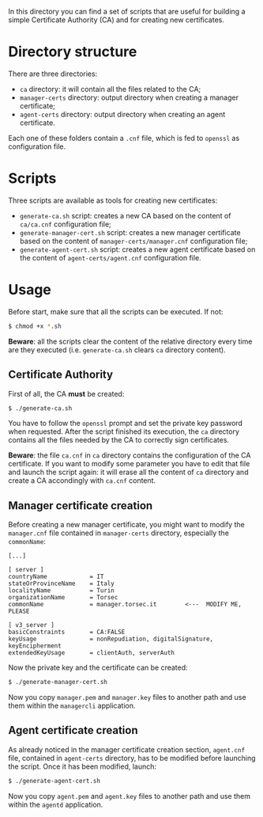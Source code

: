 In this directory you can find a set of scripts that are useful for building a simple Certificate Authority (CA) and for creating new certificates.

# Directory structure
There are three directories:

- `ca` directory: it will contain all the files related to the CA;
- `manager-certs` directory: output directory when creating a manager certificate;
- `agent-certs` directory: output directory when creating an agent certificate.

Each one of these folders contain a `.cnf` file, which is fed to `openssl` as configuration file.

# Scripts
Three scripts are available as tools for creating new certificates:

- `generate-ca.sh` script: creates a new CA based on the content of `ca/ca.cnf` configuration file;
- `generate-manager-cert.sh` script: creates a new manager certificate based on the content of `manager-certs/manager.cnf` configuration file;
- `generate-agent-cert.sh` script: creates a new agent certificate based on the content of `agent-certs/agent.cnf` configuration file.

# Usage

Before start, make sure that all the scripts can be executed. If not:

```bash
$ chmod +x *.sh
```

**Beware**: all the scripts clear the content of the relative directory every time are they executed (i.e. `generate-ca.sh` clears `ca` directory content).

## Certificate Authority
First of all, the CA **must** be created:

```bash
$ ./generate-ca.sh
```

You have to follow the `openssl` prompt and set the private key password when requested. After the script finished its execution, the `ca` directory contains all the files needed by the CA to correctly sign certificates.

**Beware**: the file `ca.cnf` in `ca` directory contains the configuration of the CA certificate. If you want to modify some parameter you have to edit that file and launch the script again: it will erase all the content of `ca` directory and create a CA accondingly with `ca.cnf` content.

## Manager certificate creation
Before creating a new manager certificate, you might want to modify the `manager.cnf` file contained in `manager-certs` directory, especially the `commonName`:  

```
[...]

[ server ]
countryName            = IT
stateOrProvinceName    = Italy
localityName           = Turin
organizationName       = Torsec
commonName             = manager.torsec.it        <---  MODIFY ME, PLEASE

[ v3_server ]
basicConstraints       = CA:FALSE
keyUsage               = nonRepudiation, digitalSignature, keyEncipherment
extendedKeyUsage       = clientAuth, serverAuth
```

Now the private key and the certificate can be created:

```bash
$ ./generate-manager-cert.sh
```

Now you copy `manager.pem` and `manager.key` files to another path and use them within the `managercli` application.


## Agent certificate creation
As already noticed in the manager certificate creation section, `agent.cnf` file, contained in `agent-certs` directory, has to be modified before launching the script. Once it has been modified, launch:

```bash
$ ./generate-agent-cert.sh
```

Now you copy `agent.pem` and `agent.key` files to another path and use them within the `agentd` application.

